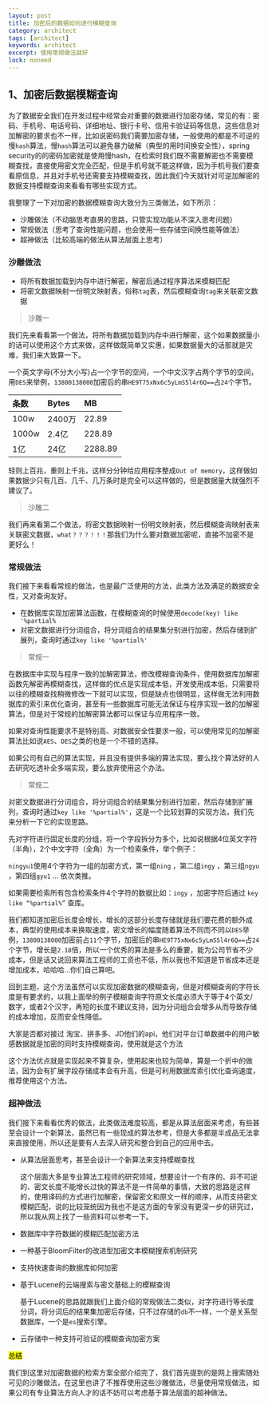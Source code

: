 ```yaml
---
layout: post
title: 加密后的数据如何进行模糊查询
category: architect
tags: [architect]
keywords: architect
excerpt: 使用常规做法就好
lock: noneed
---
```


## 1、加密后数据模糊查询

为了数据安全我们在开发过程中经常会对重要的数据进行加密存储，常见的有：密码、手机号、电话号码、详细地址、银行卡号、信用卡验证码等信息，这些信息对加解密的要求也不一样，比如说密码我们需要加密存储，一般使用的都是不可逆的慢`hash`算法，慢`hash`算法可以避免暴力破解（典型的用时间换安全性），spring security的的密码加密就是使用慢hash，在检索时我们既不需要解密也不需要模糊查找，直接使用密文完全匹配，但是手机号就不能这样做，因为手机号我们要查看原信息，并且对手机号还需要支持模糊查找，因此我们今天就针对可逆加解密的数据支持模糊查询来看看有哪些实现方式。

我整理了一下对加密的数据模糊查询大致分为三类做法，如下所示：

- 沙雕做法（不动脑思考直男的思路，只管实现功能从不深入思考问题）
- 常规做法（思考了查询性能问题，也会使用一些存储空间换性能等做法）
- 超神做法（比较高端的做法从算法层面上思考）

### 沙雕做法

- 将所有数据加载到内存中进行解密，解密后通过程序算法来模糊匹配
- 将密文数据映射一份明文映射表，俗称`tag`表，然后模糊查询`tag`来关联密文数据

> 沙雕一

我们先来看看第一个做法，将所有数据加载到内存中进行解密，这个如果数据量小的话可以使用这个方式来做，这样做既简单又实惠，如果数据量大的话那就是灾难，我们来大致算一下。

一个英文字母(不分大小写)占一个字节的空间，一个中文汉字占两个字节的空间，用`DES`来举例，`13800138000`加密后的串`HE9T75xNx6c5yLmS5l4r6Q==`占`24`个字节。

| 条数  | Bytes  | MB      |
| :---- | :----- | :------ |
| 100w  | 2400万 | 22.89   |
| 1000w | 2.4亿  | 228.89  |
| 1亿   | 24亿   | 2288.89 |

轻则上百兆，重则上千兆，这样分分钟给应用程序整成`Out of memory`，这样做如果数据少只有几百、几千、几万条时是完全可以这样做的，但是数据量大就强烈不建议了。

> 沙雕二

我们再来看第二个做法，将密文数据映射一份明文映射表，然后模糊查询映射表来关联密文数据，`what？？？！！！`那我们为什么要对数据加密呢，直接不加密不是更好么！

### 常规做法

我们接下来看看常规的做法，也是最广泛使用的方法，此类方法及满足的数据安全性，又对查询友好。

- 在数据库实现加密算法函数，在模糊查询的时候使用`decode(key) like '%partial%`
- 对密文数据进行分词组合，将分词组合的结果集分别进行加密，然后存储到扩展列，查询时通过`key like '%partial%'`

> 常规一

在数据库中实现与程序一致的加解密算法，修改模糊查询条件，使用数据库加解密函数先解密再模糊查找，这样做的优点是实现成本低，开发使用成本低，只需要将以往的模糊查找稍微修改一下就可以实现，但是缺点也很明显，这样做无法利用数据库的索引来优化查询，甚至有一些数据库可能无法保证与程序实现一致的加解密算法，但是对于常规的加解密算法都可以保证与应用程序一致。

如果对查询性能要求不是特别高、对数据安全性要求一般，可以使用常见的加解密算法比如说`AES`、`DES`之类的也是一个不错的选择。

如果公司有自己的算法实现，并且没有提供多端的算法实现，要么找个算法好的人去研究吃透补全多端实现，要么放弃使用这个办法。

> 常规二

对密文数据进行分词组合，将分词组合的结果集分别进行加密，然后存储到扩展列，查询时通过`key like '%partial%'`，这是一个比较划算的实现方法，我们先来分析一下它的实现思路。

先对字符进行固定长度的分组，将一个字段拆分为多个，比如说根据4位英文字符（半角），2个中文字符（全角）为一个检索条件，举个例子：

`ningyu1`使用4个字符为一组的加密方式，第一组`ning` ，第二组`ingy` ，第三组`ngyu` ，第四组`gyu1` … 依次类推。

如果需要检索所有包含检索条件4个字符的数据比如：`ingy` ，加密字符后通过 `key like “%partial%”` 查库。

我们都知道加密后长度会增长，增长的这部分长度存储就是我们要花费的额外成本，典型的使用成本来换取速度，密文增长的幅度随着算法不同而不同以`DES`举例，`13800138000`加密前占`11`个字节，加密后的串`HE9T75xNx6c5yLmS5l4r6Q==`占`24`个字节，增长是`2.18`倍，所以一个优秀的算法是多么的重要，能为公司节省不少成本，但是话又说回来算法工程师的工资也不低，所以我也不知道是节省成本还是增加成本，哈哈哈…你们自己算吧。

回到主题，这个方法虽然可以实现加密数据的模糊查询，但是对模糊查询的字符长度是有要求的，以我上面举的例子模糊查询字符原文长度必须大于等于4个英文/数字，或者2个汉字，再短的长度不建议支持，因为分词组合会增多从而导致存储的成本增加，反而安全性降低。

大家是否都对接过 淘宝、拼多多、JD他们的api，他们对平台订单数据中的用户敏感数据就是加密的同时支持模糊查询，使用就是这个方法

这个方法优点就是实现起来不算复杂，使用起来也较为简单，算是一个折中的做法，因为会有扩展字段存储成本会有升高，但是可利用数据库索引优化查询速度，推荐使用这个方法。

### 超神做法

我们接下来看看优秀的做法，此类做法难度较高，都是从算法层面来考虑，有些甚至会设计一个新算法，虽然已有一些现成的算法参考，但是大多都是半成品无法拿来直接使用，所以还是要有人去深入研究和整合到自己的应用中去。

- 从算法层面思考，甚至会设计一个新算法来支持模糊查找

  这个层面大多是专业算法工程师的研究领域，想要设计一个有序的、非不可逆的、密文长度不能增长过快的算法不是一件简单的事情，大致的思路是这样的，使用译码的方式进行加解密，保留密文和原文一样的顺序，从而支持密文模糊匹配，说的比较笼统因为我也不是这方面的专家没有更深一步的研究过，所以我从网上找了一些资料可以参考一下。

- 数据库中字符数据的模糊匹配加密方法

- 一种基于BloomFilter的改进型加密文本模糊搜索机制研究

- 支持快速查询的数据库如何加密

- 基于Lucene的云端搜索与密文基础上的模糊查询

  基于Lucene的思路就跟我们上面介绍的常规做法二类似，对字符进行等长度分词，将分词后的结果集加密后存储，只不过存储的`db`不一样，一个是关系型数据库，一个是`es`搜索引擎。

- 云存储中一种支持可验证的模糊查询加密方案

<mark>总结</mark>

我们到这里对加密数据的检索方案全部介绍完了，我们首先提到的是网上搜索随处可见的沙雕做法，在这里也讲了不推荐使用这些沙雕做法，尽量使用常规做法，如果公司有专业算法方向人才的话不妨可以考虑基于算法层面的超神做法。
